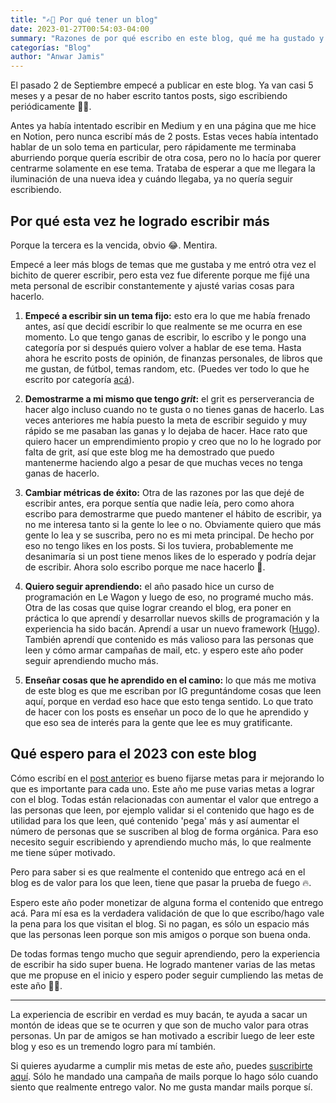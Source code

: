 ```yaml
---
title: "✍🏼 Por qué tener un blog"
date: 2023-01-27T00:54:03-04:00
summary: "Razones de por qué escribo en este blog, qué me ha gustado y qué espero para este año."
categorías: "Blog"
author: "Anwar Jamis"
---
```

El pasado 2 de Septiembre empecé a publicar en este blog. Ya van casi 5 meses y a pesar de no haber escrito tantos posts, sigo escribiendo periódicamente 💪🏼.

Antes ya había intentado escribir en Medium y en una página que me hice en Notion, pero nunca escribí más de 2 posts. Estas veces había intentado hablar de un solo tema en particular, pero rápidamente me terminaba aburriendo porque quería escribir de otra cosa, pero no lo hacía por querer centrarme solamente en ese tema. Trataba de esperar a que me llegara la iluminación de una nueva idea y cuándo llegaba, ya no quería seguir escribiendo.

## Por qué esta vez he logrado escribir más

Porque la tercera es la vencida, obvio 😂. Mentira.

Empecé a leer más blogs de temas que me gustaba y me entró otra vez el bichito de querer escribir, pero esta vez fue diferente porque me fijé una meta personal de escribir constantemente y ajusté varias cosas para hacerlo.

1. **Empecé a escribir sin un tema fijo:** esto era lo que me había frenado antes, así que decidí escribir lo que realmente se me ocurra en ese momento. Lo que tengo ganas de escribir, lo escribo y le pongo una categoría por si después quiero volver a hablar de ese tema. Hasta ahora he escrito posts de opinión, de finanzas personales, de libros que me gustan, de fútbol, temas random, etc. (Puedes ver todo lo que he escrito por categoría [acá](/categor%C3%ADas)).

2. **Demostrarme a mi mismo que tengo *grit*:** el grit es perserverancia de hacer algo incluso cuando no te gusta o no tienes ganas de hacerlo. Las veces anteriores me había puesto la meta de escribir seguido y muy rápido se me pasaban las ganas y lo dejaba de hacer. Hace rato que quiero hacer un emprendimiento propio y creo que no lo he logrado por falta de grit, así que este blog me ha demostrado que puedo mantenerme haciendo algo a pesar de que muchas veces no tenga ganas de hacerlo.

3. **Cambiar métricas de éxito:** Otra de las razones por las que dejé de escribir antes, era porque sentía que nadie leía, pero como ahora escribo para demostrarme que puedo mantener el hábito de escribir, ya no me interesa tanto si la gente lo lee o no. Obviamente quiero que más gente lo lea y se suscriba, pero no es mi meta principal. De hecho por eso no tengo likes en los posts. Si los tuviera, probablemente me desanimaría si un post tiene menos likes de lo esperado y podría dejar de escribir. Ahora solo escribo porque me nace hacerlo 🤍.

4. **Quiero seguir aprendiendo:** el año pasado hice un curso de programación en Le Wagon y luego de eso, no programé mucho más. Otra de las cosas que quise lograr creando el blog, era poner en práctica lo que aprendí y desarrollar nuevos skills de programación y la experiencia ha sido bacán. Aprendí a usar un nuevo framework ([Hugo](https://gohugo.io)). También aprendí que contenido es más valioso para las personas que leen y cómo armar campañas de mail, etc. y espero este año poder seguir aprendiendo mucho más.

5. **Enseñar cosas que he aprendido en el camino:** lo que más me motiva de este blog es que me escriban por IG preguntándome cosas que leen aquí, porque en verdad eso hace que esto tenga sentido. Lo que trato de hacer con los posts es enseñar un poco de lo que he aprendido y que eso sea de interés para la gente que lee es muy gratificante.

## Qué espero para el 2023 con este blog

Cómo escribí en el [post anterior](/posts/goals) es bueno fijarse metas para ir mejorando lo que es importante para cada uno. Este año me puse varias metas a lograr con el blog. Todas están relacionadas con aumentar el valor que entrego a las personas que leen, por ejemplo validar si el contenido que hago es de utilidad para los que leen, qué contenido 'pega' más y así aumentar el número de personas que se suscriben al blog de forma orgánica. Para eso necesito seguir escribiendo y aprendiendo mucho más, lo que realmente me tiene súper motivado.

Pero para saber si es que realmente el contenido que entrego acá en el blog es de valor para los que leen, tiene que pasar la prueba de fuego 🔥.

Espero este año poder monetizar de alguna forma el contenido que entrego acá. Para mí esa es la verdadera validación de que lo que escribo/hago vale la pena para los que visitan el blog. Si no pagan, es sólo un espacio más que las personas leen porque son mis amigos o porque son buena onda.

De todas formas tengo mucho que seguir aprendiendo, pero la experiencia de escribir ha sido super buena. He logrado mantener varias de las metas que me propuse en el inicio y espero poder seguir cumpliendo las metas de este año 🤞🏼.

---
La experiencia de escribir en verdad es muy bacán, te ayuda a sacar un montón de ideas que se te ocurren y que son de mucho valor para otras personas. Un par de amigos se han motivado a escribir luego de leer este blog y eso es un tremendo logro para mí también.

Si quieres ayudarme a cumplir mis metas de este año, puedes [suscribirte aquí](/subscription). Sólo he mandado una campaña de mails porque lo hago sólo cuando siento que realmente entrego valor. No me gusta mandar mails porque sí.

